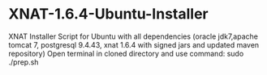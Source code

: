 # XNAT-1.6.4-Ubuntu-Installer
XNAT Installer Script for Ubuntu with all dependencies (oracle jdk7,apache tomcat 7, postgresql 9.4.43, xnat 1.6.4 with signed jars and updated maven repository)
Open terminal in cloned directory and use command: sudo ./prep.sh